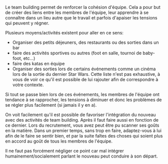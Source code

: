 Le team building permet de renforcer la cohésion d'équipe. Cela a pour but de créer des liens entre les membres
de l'équipe, leur apprendre à se connaître dans un lieu autre que le travail et parfois d'apaiser les tensions qui
peuvent y régner.

Plusieurs moyens/activités existent pour aller en ce sens:
- Organiser des petits déjeuners, des restaurants ou des sorties dans un bar
- faire des activités sportives ou autres (foot en salle, tournoi de baby-foot, etc...)
- faire des katas en équipe
- Organiser des sorties lors de certains événements comme un cinéma lors de la sortie du dernier Star Wars.
Cette liste n'est pas exhaustive, à vous de voir ce qu'il est possible de lui rajouter afin de correspondre à votre contexte.

Si tout se passe bien lors de ces événements, les membres de l'équipe ont tendance à se rapprocher, les tensions à
diminuer et donc les problèmes de se régler plus facilement (si jamais il y en a).

On voit facilement qu'il est possible de favoriser l'intégration du nouveau avec des activités de team building.
Après il faut faire aussi en fonction de ce dernier. Lors du recrutement, vous avez peut être pu scanner ses goûts en la
matière. Dans un premier temps, sans trop en faire, adaptez-vous à lui afin de le faire se sentir bien, et par
la suite faîtes des choses qui soient plus en accord au goût de tous les membres de l'équipe.

Il ne faut pas forcément négliger ce point car mal intégrer humainement/socialement parlant le nouveau peut conduire à
son départ.

